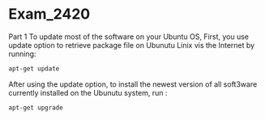 # Exam_2420
Part 1
To update most of the software on your Ubuntu OS, First, you use update option to retrieve package file on Ubunutu Linix vis the Internet by running:

```Bash
apt-get update
```

After using the update option, to install the newest version of all soft3ware currently installed on the Ubunutu system, run :

```Bash
apt-get upgrade
```
